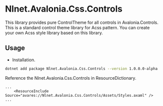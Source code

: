 # Nlnet.Avalonia.Css.Controls

This library provides pure ControlTheme for all controls in Avalonia.Controls. This is a standard control theme library for Acss pattern. You can create your own Acss style library based on this library.

## Usage

- Installation.

```bash
dotnet add package Nlnet.Avalonia.Css.Controls --version 1.0.0.0-alpha.1
```

Reference the Nlnet.Avalonia.Css.Controls in ResourceDictionary.

``````xaml
...
	<ResourceInclude Source="avares://Nlnet.Avalonia.Css.Controls/Assets/Styles.axaml" />
...
``````

